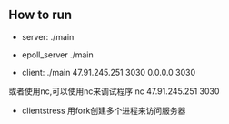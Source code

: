 ## How to run
* server:
./main

* epoll_server
./main

* client:
./main 47.91.245.251 3030 0.0.0.0 3030

或者使用nc,可以使用nc来调试程序
nc 47.91.245.251 3030

* clientstress
用fork创建多个进程来访问服务器